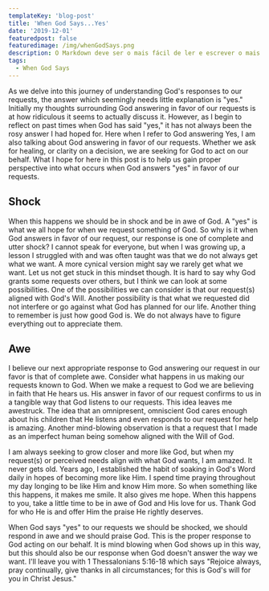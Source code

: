 ```yaml
---
templateKey: 'blog-post'
title: 'When God Says...Yes'
date: '2019-12-01'
featuredpost: false
featuredimage: /img/whenGodSays.png
description: O Markdown deve ser o mais fácil de ler e escrever o mais possível.
tags:
  - When God Says
---
```


As we delve into this journey of understanding God's responses to our requests, the answer which seemingly needs little explanation is "yes." Initially my thoughts surrounding God answering in favor of our requests is at how ridiculous it seems to actually discuss it. However, as I begin to reflect on past times when God has said "yes," it has not always been the rosy answer I had hoped for. Here when I refer to God answering Yes, I am also talking about God answering in favor of our requests. Whether we ask for healing, or clarity on a decision, we are seeking for God to act on our behalf. What I hope for here in this post is to help us gain proper perspective into what occurs when God answers "yes" in favor of our requests.

## Shock

When this happens we should be in shock and be in awe of God. A "yes" is what we all hope for when we request something of God. So why is it when God answers in favor of our request, our response is one of complete and utter shock? I cannot speak for everyone, but when I was growing up, a lesson I struggled with and was often taught was that we do not always get what we want. A more cynical version might say we rarely get what we want. Let us not get stuck in this mindset though. It is hard to say why God grants some requests over others, but I think we can look at some possibilities. One of the possibilities we can consider is that our request(s) aligned with God's Will. Another possibility is that what we requested did not interfere or go against what God has planned for our life. Another thing to remember is just how good God is. We do not always have to figure everything out to appreciate them.

## Awe

I believe our next appropriate response to God answering our request in our favor is that of complete awe. Consider what happens in us making our requests known to God. When we make a request to God we are believing in faith that He hears us. His answer in favor of our request confirms to us in a tangible way that God listens to our requests. This idea leaves me awestruck. The idea that an omnipresent, omniscient God cares enough about his children that He listens and even responds to our request for help is amazing. Another mind-blowing observation is that a request that I made as an imperfect human being somehow aligned with the Will of God.

I am always seeking to grow closer and more like God, but when my request(s) or perceived needs align with what God wants, I am amazed. It never gets old. Years ago, I established the habit of soaking in God's Word daily in hopes of becoming more like Him. I spend time praying throughout my day longing to be like Him and know Him more. So when something like this happens, it makes me smile. It also gives me hope. When this happens to you, take a little time to be in awe of God and His love for us. Thank God for who He is and offer Him the praise He rightly deserves.

When God says "yes" to our requests we should be shocked, we should respond in awe and we should praise God. This is the proper response to God acting on our behalf. It is mind blowing when God shows up in this way, but this should also be our response when God doesn't answer the way we want. I'll leave you with 1 Thessalonians 5:16-18 which says "Rejoice always, pray continually, give thanks in all circumstances; for this is God's will for you in Christ Jesus."
